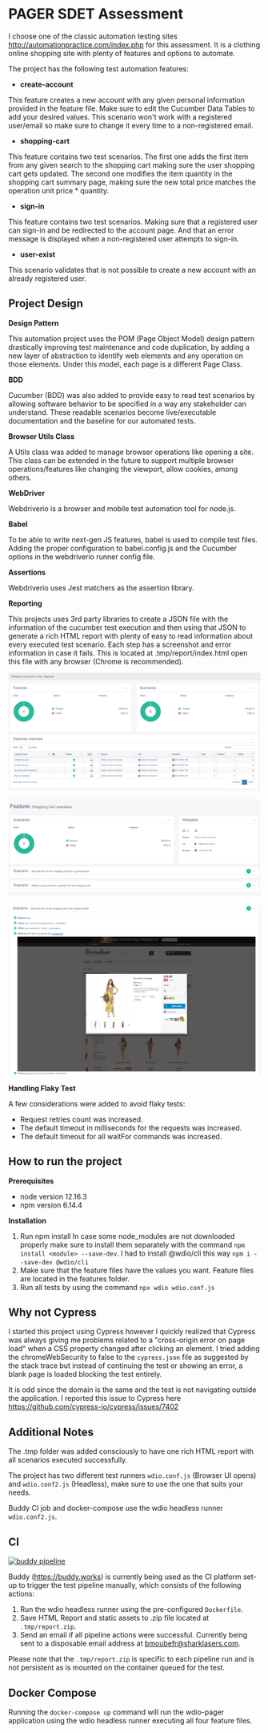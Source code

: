 # PAGER SDET Assessment
I choose one of the classic automation testing sites http://automationpractice.com/index.php for this assessment. It is a clothing
online shopping site with plenty of features and options to automate.

The project has the following test automation features:

* **create-account**

This feature creates a new account with any given personal information provided in the feature file. Make sure to edit the 
Cucumber Data Tables to add your desired values. This scenario won't work with a registered user/email so make sure to change it every time to a non-registered email.
 
* **shopping-cart**


This feature contains two test scenarios. The first one adds the first item from any given search to the shopping cart making sure the user shopping cart gets updated. The second one modifies the item quantity in the shopping cart summary page, making sure the new total price matches the operation unit price * quantity. 

* **sign-in**


This feature contains two test scenarios. Making sure that a registered user can sign-in and be redirected to the account page. And that an error message is displayed
when a non-registered user attempts to sign-in. 

* **user-exist**


This scenario validates that is not possible to create a new account with an already registered user.

## Project Design
**Design Pattern**


This automation project uses the POM (Page Object Model) design pattern drastically improving test maintenance and code duplication, by adding a new layer of abstraction to identify web elements and any operation on those elements. Under this model, each page is a different Page Class.

**BDD**


Cucumber (BDD) was also added to provide easy to read test scenarios by allowing software behavior to be specified in a way any stakeholder can understand. These readable scenarios become live/executable documentation and the baseline for our automated tests. 

**Browser Utils Class**


A Utils class was added to manage browser operations like opening a site. This class can be extended in the future to support multiple browser operations/features like changing the viewport, allow cookies, among others.

**WebDriver**


Webdriverio is a browser and mobile test automation tool for node.js.

**Babel**


To be able to write next-gen JS features, babel is used to compile test files. Adding the proper configuration to babel.config.js and the Cucumber options in the webdriverio runner config file.

**Assertions**


Webdriverio uses Jest matchers as the assertion library.

**Reporting**


This projects uses 3rd party libraries to create a JSON file with the information of the cucumber test execution and then using that JSON to generate a rich HTML report with plenty of easy to read information
about every executed test scenario. Each step has a screenshot and error information in case it fails. This is located at .tmp/report/index.html open this file with any browser (Chrome is recommended).

![Report Image 1](readme-images/Report%201.png)


![Report Image 2](readme-images/Report%202.png)


![Report Image 3](readme-images/Report%203.png)

**Handling Flaky Test**


A few considerations were added to avoid flaky tests: 
- Request retries count was increased.
- The default timeout in milliseconds for the requests was increased.
- The default timeout for all waitFor commands was increased.

## How to run the project

**Prerequisites**

* node version 12.16.3
* npm version 6.14.4

**Installation**


1. Run npm install In case some node_modules are not downloaded properly make sure to install them separately with the command `npm install <module> --save-dev`. I had to install @wdio/cli this way `npm i --save-dev @wdio/cli`
2. Make sure that the feature files have the values you want. Feature files are located in the features folder.
3. Run all tests by using the command `npx wdio wdio.conf.js`

## Why not Cypress
I started this project using Cypress however I quickly realized that Cypress was always giving me problems related to a "cross-origin error on page load"
when a CSS property changed after clicking an element. I tried adding the chromeWebSecurity to false to the `cypress.json` file as suggested by the stack trace but instead of continuing the test or showing an error, a blank page is loaded blocking the test entirely.

It is odd since the domain is the same and the test is not navigating outside the application. I reported this issue to Cypress here https://github.com/cypress-io/cypress/issues/7402

## Additional Notes
The .tmp folder was added consciously to have one rich HTML report with all scenarios executed successfully. 

The project has two different test runners `wdio.conf.js` (Browser UI opens) and  `wdio.conf2.js` (Headless), make sure to use the one that suits your needs.

Buddy CI job and docker-compose use the wdio headless runner `wdio.conf2.js`.

## CI
[![buddy pipeline](https://app.buddy.works/felipocorrea90/pager-sdet-assessment/pipelines/pipeline/257282/badge.svg?token=541e8bdee243fe3c7d2c38c49613537ebfb221969f5f52dd8363540301de15a6 "buddy pipeline")](https://app.buddy.works/felipocorrea90/pager-sdet-assessment/pipelines/pipeline/257282)

Buddy (https://buddy.works) is currently being used as the CI platform set-up to trigger the test pipeline manually, which consists of the following actions:

1. Run the wdio headless runner using the pre-configured `Dockerfile`.
2. Save HTML Report and static assets to .zip file located at `.tmp/report.zip`.
3. Send an email if all pipeline actions were successful. Currently being sent to a disposable email address at bmoubefr@sharklasers.com.

Please note that the `.tmp/report.zip` is specific to each pipeline run and is not persistent as is mounted on the container queued for the test.

## Docker Compose
Running the `docker-compose up` command will run the wdio-pager application using the wdio headless runner executing all four feature files.